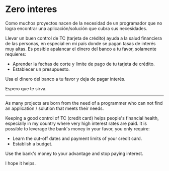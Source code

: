 # Zero interes

Como muchos proyectos nacen de la necesidad de un programador que no logra encontrar una aplicación/solución que cubra sus necesidades.

Llevar un buen control de TC (tarjeta de crédito) ayuda a la salud financiera de las personas, en especial en mi país donde se pagan tasas de interés muy altas. Es posible apalancar el dinero del banco a tu favor, solamente requieres:
+ Aprender la fechas de corte y limite de pago de tu tarjeta de crédito.
+ Establecer un presupuesto.
 
Usa el dinero del banco a tu favor y deja de pagar interés.

Espero que te sirva.

---

As many projects are born from the need of a programmer who can not find an application / solution that meets their needs.

Keeping a good control of TC (credit card) helps people's financial health, especially in my country where very high interest rates are paid. It is possible to leverage the bank's money in your favor, you only require:

 + Learn the cut-off dates and payment limits of your credit card.
 + Establish a budget.

Use the bank's money to your advantage and stop paying interest.

I hope it helps.
